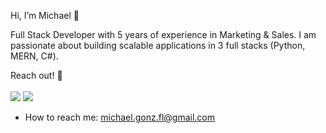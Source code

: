 Hi, I’m Michael 👋 

Full Stack Developer with 5 years of experience in Marketing & Sales. I am passionate about building scalable applications in 3 full stacks (Python, MERN, C#).

Reach out! 📡
</br>
</br>
<a href="https://www.linkedin.com/in/michagonzo/"><img src="https://img.shields.io/badge/LinkedIn-0077B5?style=for-the-badge&logo=linkedin&logoColor=white" /></a>
<a href="mailto:michael.gonz.fl@gmail.com"><img src="https://img.shields.io/badge/Gmail-D14836?style=for-the-badge&logo=gmail&logoColor=white" /></a>
</br>
* How to reach me: michael.gonz.fl@gmail.com




<!---
michagonzo77/michagonzo77 is a ✨ special ✨ repository because its `README.md` (this file) appears on your GitHub profile.
You can click the Preview link to take a look at your changes.
--->
